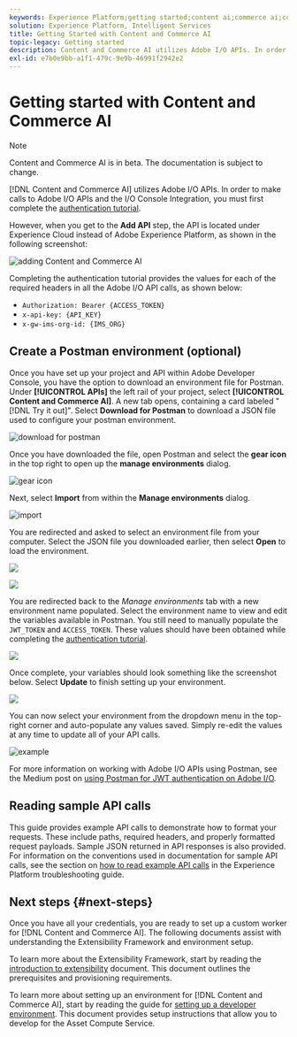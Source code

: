 ```yaml
---
keywords: Experience Platform;getting started;content ai;commerce ai;content and commerce ai
solution: Experience Platform, Intelligent Services
title: Getting Started with Content and Commerce AI
topic-legacy: Getting started 
description: Content and Commerce AI utilizes Adobe I/O APIs. In order to make calls to Adobe I/O APIs and the I/O Console Integration, you must first complete the authentication tutorial.
exl-id: e7b0e9bb-a1f1-479c-9e9b-46991f2942e2
---
```

# Getting started with Content and Commerce AI

>[!NOTE]
>
>Content and Commerce AI is in beta. The documentation is subject to change.

[!DNL Content and Commerce AI] utilizes Adobe I/O APIs. In order to make calls to Adobe I/O APIs and the I/O Console Integration, you must first complete the [authentication tutorial](https://www.adobe.com/go/platform-api-authentication-en).

However, when you get to the **Add API** step, the API is located under Experience Cloud instead of Adobe Experience Platform, as shown in the following screenshot: 

![adding Content and Commerce AI](./images/add-api.png)

 Completing the authentication tutorial provides the values for each of the required headers in all the Adobe I/O API calls, as shown below:

- `Authorization: Bearer {ACCESS_TOKEN}`
- `x-api-key: {API_KEY}`
- `x-gw-ims-org-id: {IMS_ORG}`

## Create a Postman environment (optional)

Once you have set up your project and API within Adobe Developer Console, you have the option to download an environment file for Postman. Under **[!UICONTROL APIs]** the left rail of your project, select **[!UICONTROL Content and Commerce AI]**. A new tab opens, containing a card labeled "[!DNL Try it out]". Select **Download for Postman** to download a JSON file used to configure your postman environment. 

![download for postman](./images/add-to-postman.png)

Once you have downloaded the file, open Postman and select the **gear icon** in the top right to open up the **manage environments** dialog. 

![gear icon](./images/select-gear-icon.png)

Next, select **Import** from within the **Manage environments** dialog.

![import](./images/import.png)

You are redirected and asked to select an environment file from your computer. Select the JSON file you downloaded earlier, then select **Open** to load the environment.

![](./images/choose-your-file.png)

![](./images/click-open.png)

You are redirected back to the *Manage environments* tab with a new environment name populated. Select the environment name to view and edit the variables available in Postman. You still need to manually populate the `JWT_TOKEN` and `ACCESS_TOKEN`. These values should have been obtained while completing the [authentication tutorial](https://www.adobe.com/go/platform-api-authentication-en).

![](./images/re-direct.png)

Once complete, your variables should look something like the screenshot below. Select **Update** to finish setting up your environment.

![](./images/final-environment.png)

You can now select your environment from the dropdown menu in the top-right corner and auto-populate any values saved. Simply re-edit the values at any time to update all of your API calls.

![example](./images/select-environment.png)

For more information on working with Adobe I/O APIs using Postman, see the Medium post on [using Postman for JWT authentication on Adobe I/O](https://medium.com/adobetech/using-postman-for-jwt-authentication-on-adobe-i-o-7573428ffe7f).

## Reading sample API calls

This guide provides example API calls to demonstrate how to format your requests. These include paths, required headers, and properly formatted request payloads. Sample JSON returned in API responses is also provided. For information on the conventions used in documentation for sample API calls, see the section on [how to read example API calls](../../landing/troubleshooting.md) in the Experience Platform troubleshooting guide.

## Next steps {#next-steps}

Once you have all your credentials, you are ready to set up a custom worker for [!DNL Content and Commerce AI]. The following documents assist with understanding the Extensibility Framework and environment setup.

To learn more about the Extensibility Framework, start by reading the [introduction to extensibility](https://docs.adobe.com/content/help/en/asset-compute/using/extend/understand-extensibility.html) document. This document outlines the prerequisites and provisioning requirements.

To learn more about setting up an environment for [!DNL Content and Commerce AI], start by reading the guide for [setting up a developer environment](https://docs.adobe.com/content/help/en/asset-compute/using/extend/setup-environment.html). This document provides setup instructions that allow you to develop for the Asset Compute Service.
